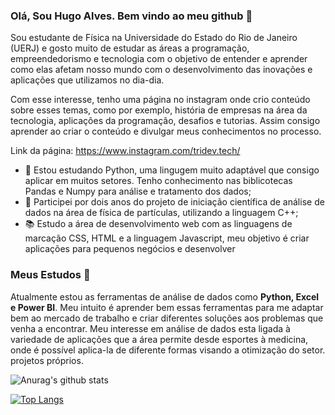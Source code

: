 ### Olá, Sou Hugo Alves. Bem vindo ao meu github :wave:

Sou estudante de Física na Universidade do Estado do Rio de Janeiro (UERJ) e gosto muito de estudar as áreas  a programação, empreendedorismo e tecnologia com o objetivo de entender e aprender como elas afetam nosso mundo com o desenvolvimento das inovações e aplicações que utilizamos no dia-dia. 

Com esse interesse, tenho uma página no instagram onde crio conteúdo sobre esses temas, como por exemplo, história de empresas na área da tecnologia, aplicações da programação, desafios e tutorias. Assim consigo aprender ao criar o conteúdo e divulgar meus conhecimentos no processo.

Link da página: https://www.instagram.com/tridev.tech/

- 🌱 Estou estudando Python, uma lingugem muito adaptável que consigo aplicar em muitos setores. Tenho conhecimento nas biblicotecas Pandas e Numpy para análise e tratamento dos dados;
- :pencil: Participei por dois anos do projeto de iniciação científica de análise de dados na área de física de partículas, utilizando a linguagem C++;
- :books:  Estudo a área de desenvolvimento web com as linguagens de marcação CSS, HTML e a linguagem Javascript, meu objetivo é criar aplicações para pequenos negócios e desenvolver 
### Meus Estudos :ledger:

Atualmente estou as ferramentas de análise de dados como **Python, Excel e Power BI**. Meu intuito é aprender bem essas ferramentas para me adaptar bem ao mercado de trabalho e criar diferentes soluções aos problemas que venha a encontrar. Meu interesse em análise de dados esta ligada à variedade de aplicações que a área permite desde esportes à medicina, onde é possível aplica-la de diferente formas visando a otimização do setor.
projetos próprios. 


![Anurag's github stats](https://github-readme-stats.vercel.app/api?username=hugodevelopment&theme=github_dark&_icons=true)

[![Top Langs](https://github-readme-stats.vercel.app/api/top-langs/?username=anuraghazra&layout=compact&theme=tokyonight)](https://github.com/anuraghazra/github-readme-stats)
